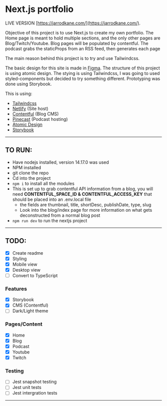 # Next.js portfolio

LIVE VERSION [https://jarrodkane.com/](https://jarrodkane.com/).

Objective of this project is to use Next.js to create my own portfolio.
The Home page is meant to hold multiple sections, and the only other pages are Blog/Twitch/Youtube.
Blog pages will be populated by contentful.
The podcast grabs the staticProps from an RSS feed, then generates each page

The main reason behind this project is to try and use Tailwindcss.

The basic design for this site is made in [Figma](https://www.figma.com/file/wLqVYuYcdFWoMFCHxxqA1c/JarrodKane?node-id=1%3A982).
The structure of this project is using atomic design.
The stying is using Tailwindcss, I was going to used styled-components but decided to try something different.
Prototyping was done using Storybook.

This is using:

- [Tailwindcss](https://tailwindcss.com/)
- [Netlify](https://www.netlify.com/) (Site host)
- [Contentful](https://www.contentful.com/) (Blog CMS)
- [Pinecast](https://pinecast.com) (Podcast hosting)
- [Atomic Design](https://bradfrost.com/blog/post/atomic-web-design/)
- [Storybook](https://storybook.js.org/)

---

## TO RUN:

- Have nodejs installed, version 14.17.0 was used
- NPM installed
- git clone the repo
- Cd into the project
- `npm i` to install all the modules
- This is set up to grab contentful API information from a blog, you will need **CONTENTFUL_SPACE_ID & CONTENTFUL_ACCESS_KEY**
  that should be placed into an .env.local file
  - the fields are thumbnail, title, shortDesc, publishDate, type, slug
  - Look into the blog/index page for more information on what gets deconstructed from a normal blog post
- `npm run dev` to run the nextjs project

---

## TODO:

- [x] Create readme
- [x] Styling
- [x] Mobile view
- [x] Desktop view
- [ ] Convert to TypeScript

### Features

- [x] Storybook
- [x] CMS (Contentful)
- [ ] Dark/Light theme

### Pages/Content

- [x] Home
- [x] Blog
- [x] Podcast
- [x] Youtube
- [x] Twitch

### Testing

- [ ] Jest snapshot testing
- [ ] Jest unit tests
- [ ] Jest intergration tests

---
